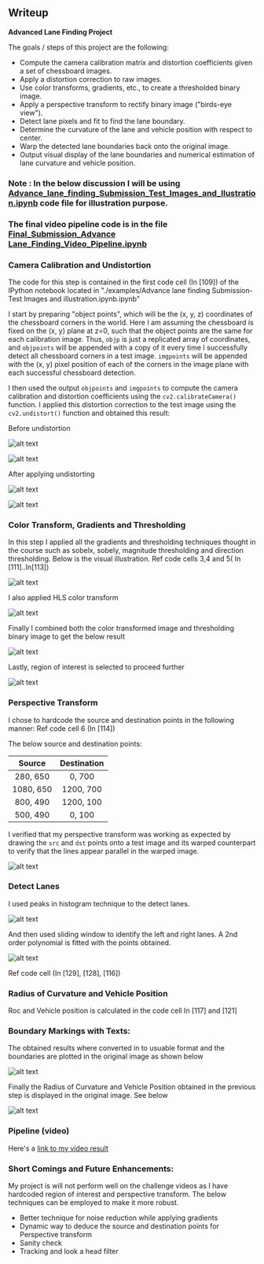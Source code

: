 ## Writeup

**Advanced Lane Finding Project**

The goals / steps of this project are the following:

* Compute the camera calibration matrix and distortion coefficients given a set of chessboard images.
* Apply a distortion correction to raw images.
* Use color transforms, gradients, etc., to create a thresholded binary image.
* Apply a perspective transform to rectify binary image ("birds-eye view").
* Detect lane pixels and fit to find the lane boundary.
* Determine the curvature of the lane and vehicle position with respect to center.
* Warp the detected lane boundaries back onto the original image.
* Output visual display of the lane boundaries and numerical estimation of lane curvature and vehicle position.

[//]: # (Image References)

[image1]: ./output_images/chess_orginal.jpeg "chess original"
[image2]: ./output_images/chess_undistort.jpeg "chess undistort"
[image3]: ./output_images/road_orginal.jpeg "road original"
[image4]: ./output_images/road_undistort.jpeg "road undistort"
[image5]: ./output_images/thresholding.jpeg "threshold pipline"
[image6]: ./output_images/perspective_transform.jpeg "perspective transform"
[image7]: ./output_images/hls.jpeg "hls"
[image8]: ./output_images/final_combined.jpeg "final_combined"
[image9]: ./output_images/final_roa_applied.jpeg "final_roa_applied"
[image10]: ./output_images/polyfit.jpeg "polyfit"
[image11]: ./output_images/boundries_applied.jpeg "boundries applied"
[image12]: ./output_images/boundries_withtext.jpeg "boundries withtext"
[image13]: ./output_images/histogram.jpeg "histogram"

[video1]: ./project_output.mp4 "Video"
[Final_Submission_Advance_Lane_Finding_Video_Pipeline.ipynb]: ./examples/Final_Submission_Advance_Lane_Finding_Video_Pipeline.ipynb "Final Code"
[Advance_lane_finding_Submission_Test_Images_and_llustration.ipynb]: ./examples/Advance_lane_finding_Submission_Test_Images_and_llustration.ipynb "Test Code"

### Note : In the below discussion I will be using [Advance_lane_finding_Submission_Test_Images_and_llustration.ipynb](./examples/Advance_lane_finding_Submission_Test_Images_and_llustration.ipynb) code file for illustration purpose. 


### The final video pipeline code is in the file [Final_Submission_Advance Lane_Finding_Video_Pipeline.ipynb](./examples/Final_Submission_Advance_Lane_Finding_Video_Pipeline.ipynb)




### Camera Calibration and Undistortion

The code for this step is contained in the first code cell (In [109]) of the IPython notebook located in "./examples/Advance lane finding Submission- Test Images and illustration.ipynb.ipynb" 

I start by preparing "object points", which will be the (x, y, z) coordinates of the chessboard corners in the world. Here I am assuming the chessboard is fixed on the (x, y) plane at z=0, such that the object points are the same for each calibration image.  Thus, `objp` is just a replicated array of coordinates, and `objpoints` will be appended with a copy of it every time I successfully detect all chessboard corners in a test image.  `imgpoints` will be appended with the (x, y) pixel position of each of the corners in the image plane with each successful chessboard detection.  

I then used the output `objpoints` and `imgpoints` to compute the camera calibration and distortion coefficients using the `cv2.calibrateCamera()` function.  I applied this distortion correction to the test image using the `cv2.undistort()` function and obtained this result: 

Before undistortion

![alt text][image1]

![alt text][image3]

After applying undistorting

![alt text][image2]

![alt text][image4]

### Color Transform, Gradients and Thresholding

In this step I applied all the gradients and thresholding techniques thought in the course such as sobelx, sobely, magnitude thresholding  and direction thresholding. Below is the visual illustration. Ref code cells 3,4 and 5( In [111]..In[113]) 

![alt text][image5]

I also applied HLS color transform 

![alt text][image7]

Finally I combined both the color transformed image and thresholding binary image to get the below result

![alt text][image8]

Lastly, region of interest is selected to proceed further

![alt text][image9]

### Perspective Transform 

I chose to hardcode the source and destination points in the following manner: Ref code cell 6 (In [114])

The below source and destination points:

| Source        | Destination   | 
|:-------------:|:-------------:| 
| 280, 650      | 0, 700        | 
| 1080, 650     | 1200, 700     |
| 800, 490      | 1200, 100     |
| 500, 490      | 0, 100        |

I verified that my perspective transform was working as expected by drawing the `src` and `dst` points onto a test image and its warped counterpart to verify that the lines appear parallel in the warped image.

![alt text][image6]


### Detect Lanes

I used peaks in histogram technique to the detect lanes. 

![alt text][image13]

And then used sliding window to identify the left and right lanes. A 2nd order polynomial is fitted with the points obtained.

![alt text][image10]

Ref code cell (In [129], [128], [116])

### Radius of Curvature and Vehicle Position

Roc and Vehicle position is calculated in the code cell In [117] and [121]

### Boundary Markings with Texts:

The obtained results where converted in to usuable format and the boundaries are plotted in the original image as shown below

![alt text][image11]

Finally the Radius of Curvature and Vehicle Position obtained in the previous step is displayed in the original image. See below

![alt text][image12]


### Pipeline (video)


Here's a [link to my video result](./project_output.mp4)


### Short Comings and Future Enhancements:

My project is will not perform well on the challenge videos as I have hardcoded region of interest and perspective transform. 
The below techniques can be employed to make it more robust. 


* Better technique for noise reduction while applying gradients
* Dynamic way to deduce the source and destination points for Perspective transform
* Sanity check
* Tracking and look a head filter


